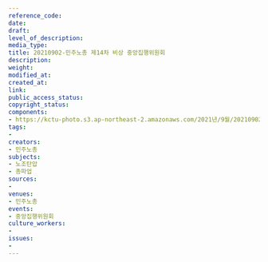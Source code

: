 ```yaml
---
reference_code: 
date: 
draft: 
level_of_description: 
media_type: 
title: 20210902-민주노총 제14차 비상 중앙집행위원회
description: 
weight: 
modified_at: 
created_at: 
link: 
public_access_status: 
copyright_status: 
components:
- https://kctu-photo.s3.ap-northeast-2.amazonaws.com/2021년/9월/20210902-민주노총+제14차+비상+중앙집행위원회/_1D20615.jpg
tags:
- 
creators:
- 민주노총
subjects:
- 노조탄압
- 총파업
sources:
- 
venues:
- 민주노총
events:
- 중앙집행위원회
culture_workers:
- 
issues:
- 
---
```

